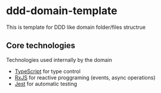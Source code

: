 # ddd-domain-template

This is template for DDD like domain folder/files structrue

## Core technologies

Technologies used internally by the domain

- [TypeScript](https://www.typescriptlang.org/) for type control
- [RxJS](https://rxjs.dev/) for reactive proggraming (events, async operations)
- [Jest](https://jestjs.io/) for automatic testing
